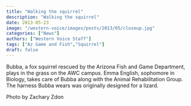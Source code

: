 ```yaml
---
title: "Walking the squirrel"
description: "Walking the squirrel"
date: 2013-05-23
image: "/western-voice/images/posts/2013/05/closeup.jpg"
categories: ["News"]
authors: ["Western Voice Staff"]
tags: ["Az Game and Fish","Squirrel"]
draft: false
---
```

Bubba, a fox squirrel rescued by the Arizona Fish and Game Department, plays in the grass on the AWC campus. Emma English, sophomore in Biology, takes care of Bubba along with the Animal Rehabilitation Group. The harness Bubba wears was originally designed for a lizard.

Photo by Zachary Zdon
